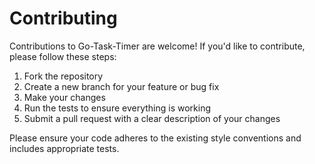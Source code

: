 # Contributing

Contributions to Go-Task-Timer are welcome! If you'd like to contribute, please follow these steps:

1. Fork the repository
2. Create a new branch for your feature or bug fix
3. Make your changes
4. Run the tests to ensure everything is working
5. Submit a pull request with a clear description of your changes

Please ensure your code adheres to the existing style conventions and includes appropriate tests.
